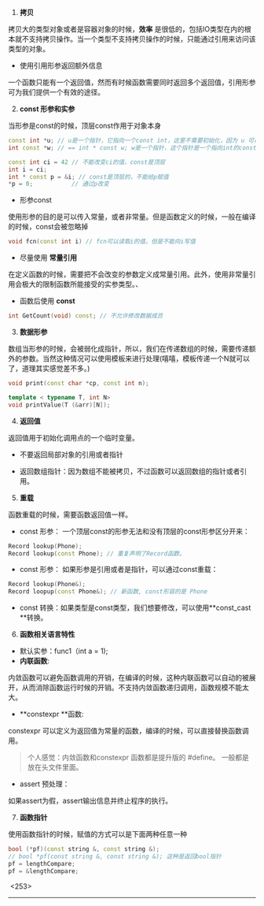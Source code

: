 1. __拷贝__

拷贝大的类型对象或者是容器对象的时候，__效率__ 是很低的，包括IO类型在内的根本就不支持拷贝操作。当一个类型不支持拷贝操作的时候，只能通过引用来访问该类型的对象。

- 使用引用形参返回额外信息

一个函数只能有一个返回值，然而有时候函数需要同时返回多个返回值，引用形参可为我们提供一个有效的途径。

2. __const 形参和实参__

当形参是const的时候，顶层const作用于对象本身

```c++
const int *u; // u是一个指针，它指向一个const int，这里不需要初始化，因为 u 可以指向任意标识符，但是它的值不能被改变 *u 不能被赋值
int const *w; // == int * const w; w是一个指针，这个指针是一个指向int的const指针，指针本身是const，所以 w 必须不能改变，但是可以改变 *u 的值
```



```c++
const int ci = 42 // 不能改变ci的值，const是顶层
int i = ci;
int * const p = &i; // const是顶层的，不能给p赋值
*p = 0;           // 通过p改变
```

- 形参const

使用形参的目的是可以传入常量，或者非常量。但是函数定义的时候，一般在编译的时候，const会被忽略掉

```c++
void fcn(const int i) // fcn可以读取i的值，但是不能向i写值
```

- 尽量使用 __常量引用__

在定义函数的时候，需要把不会改变的参数定义成常量引用。此外，使用非常量引用会极大的限制函数所能接受的实参类型。、

- 函数后使用 __const__

```c++
int GetCount(void) const; // 不允许修改数据成员
```



3. __数据形参__

数组当形参的时候，会被弱化成指针，所以，我们在传递数组的时候，需要传递额外的参数。当然这种情况可以使用模板来进行处理(嘻嘻，模板传递一个N就可以了，道理其实感觉差不多。)

```c++
void print(const char *cp, const int n);

template < typename T, int N>
void printValue(T (&arr)[N]);
```

4. __返回值__

返回值用于初始化调用点的一个临时变量。

- 不要返回局部对象的引用或者指针

- 返回数组指针：因为数组不能被拷贝，不过函数可以返回数组的指针或者引用。

5. __重载__

函数重载的时候，需要函数返回值一样。

- const 形参： 一个顶层const的形参无法和没有顶层的const形参区分开来：

```c++
Record lookup(Phone); 
Record lookup(const Phone); // 重复声明了Record函数。
```

- const 形参： 如果形参是引用或者是指针，可以通过const重载：

```c++
Record lookup(Phone&);
Record loopup(const Phone&); // 新函数, const形容的是 Phone
```

- const 转换：如果类型是const类型，我们想要修改，可以使用**const_cast **转换。

6. __函数相关语言特性__

- 默认实参：func1（int a = 1);
- __内联函数__:

内敛函数可以避免函数调用的开销，在编译的时候，这种内联函数可以自动的被展开，从而消除函数运行时候的开销。不支持内敛函数递归调用，函数规模不能太大。

- **constexpr **函数:

constexpr 可以定义为返回值为常量的函数，编译的时候，可以直接替换函数调用。

>个人感觉：内敛函数和constexpr 函数都是提升版的 #define。 一般都是放在头文件里面。

- assert 预处理：

如果assert为假，assert输出信息并终止程序的执行。

7. __函数指针__

使用函数指针的时候，赋值的方式可以是下面两种任意一种

```c++
bool (*pf)(const string &, const string &); 
// bool *pf(const string &, const string &); 这种是返回bool指针
pf = lengthCompare;
pf = &lengthCompare;
```



​																																													<253>

---



